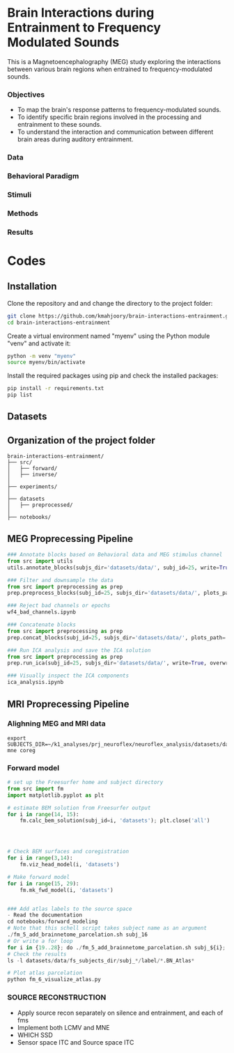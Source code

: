 
# Brain Interactions during Entrainment to Frequency Modulated Sounds

This is a Magnetoencephalography (MEG) study exploring the interactions between various brain regions when entrained to frequency-modulated sounds.

### Objectives

- To map the brain's response patterns to frequency-modulated sounds.
- To identify specific brain regions involved in the processing and entrainment to these sounds.
- To understand the interaction and communication between different brain areas during auditory entrainment.

### Data
### Behavioral Paradigm
### Stimuli
### Methods
### Results


# Codes

## Installation

Clone the repository and and change the directory to the project folder:
```bash
git clone https://github.com/kmahjoory/brain-interactions-entrainment.git
cd brain-interactions-entrainment
```
Create a virtual environment named "myenv" using the Python module "venv" and activate it:
```bash
python -m venv "myenv"
source myenv/bin/activate
```
Install the required packages using pip and check the installed packages:
```bash
pip install -r requirements.txt
pip list
```

## Datasets

## Organization of the project folder
```plaintext
brain-interactions-entrainment/
├── src/                  
│   ├── forward/              
│   ├── inverse/               
│ 
├── experiments/                    
│
├── datasets
│   ├── preprocessed/
│
├── notebooks/              
```
## MEG Proprecessing Pipeline
```python
### Annotate blocks based on Behavioral data and MEG stimulus channel
from src import utils
utils.annotate_blocks(subjs_dir='datasets/data/', subj_id=25, write=True)

### Filter and downsample the data 
from src import preprocessing as prep
prep.preprocess_blocks(subj_id=25, subjs_dir='datasets/data/', plots_path='datasets/plots/', write=True)

### Reject bad channels or epochs
wf4_bad_channels.ipynb

### Concatenate blocks
from src import preprocessing as prep
prep.concat_blocks(subj_id=25, subjs_dir='datasets/data/', plots_path='datasets/plots/')

### Run ICA analysis and save the ICA solution
from src import preprocessing as prep
prep.run_ica(subj_id=25, subjs_dir='datasets/data/', write=True, overwrite=False)

### Visually inspect the ICA components
ica_analysis.ipynb

```

## MRI Proprecessing Pipeline



### Alighning MEG and MRI data
```shell
export SUBJECTS_DIR=~/k1_analyses/prj_neuroflex/neuroflex_analysis/datasets/data/fs_subjects_dir 
mne coreg
```

### Forward model 

```python
# set up the Freesurfer home and subject directory
from src import fm
import matplotlib.pyplot as plt

# estimate BEM solution from Freesurfer output
for i in range(14, 15):
    fm.calc_bem_solution(subj_id=i, 'datasets'); plt.close('all')




# Check BEM surfaces and coregistration
for i in range(3,14):
    fm.viz_head_model(i, 'datasets')

# Make forward model
for i in range(15, 29):
    fm.mk_fwd_model(i, 'datasets')


### Add atlas labels to the source space
- Read the documentation
cd notebooks/forward_modeling
# Note that this schell script takes subject name as an argument
./fm_5_add_brainnetome_parcelation.sh subj_16
# Or write a for loop
for i in {19..28}; do ./fm_5_add_brainnetome_parcelation.sh subj_${i}; done;
# Check the results
ls -l datasets/data/fs_subjects_dir/subj_*/label/*.BN_Atlas*

# Plot atlas parcelation
python fm_6_visualize_atlas.py

```

### SOURCE RECONSTRUCTION

- Apply source recon separately on silence and entrainment, and each of fms
- Implement both LCMV and MNE
- WHICH SSD
- Sensor space ITC and Source space ITC

